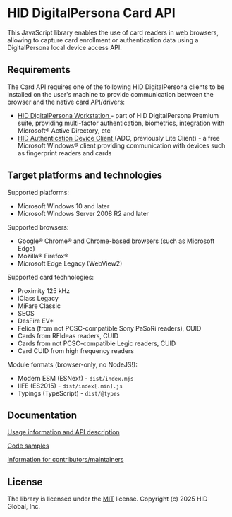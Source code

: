 # HID DigitalPersona Card API

This JavaScript library enables the use of card readers in web browsers, allowing to capture card enrollment or authentication data using a DigitalPersona local device access API.

## Requirements

The Card API requires one of the following HID DigitalPersona clients to be installed on the user's machine to provide communication between the browser and the native card API/drivers:
* [HID DigitalPersona Workstation ](https://www.hidglobal.com/product-mix/digitalpersona) - part of HID DigitalPersona Premium suite, providing multi-factor authentication, biometrics, integration with Microsoft® Active Directory, etc
* [HID Authentication Device Client ](https://digitalpersona.hidglobal.com/lite-client/) (ADC, previously Lite Client) - a free Microsoft Windows® client providing communication with devices such as fingerprint readers and cards
<!--- SIS: add Kiosk? --->

## Target platforms and technologies

Supported platforms:
* Microsoft Windows 10 and later
* Microsoft Windows Server 2008 R2 and later

Supported browsers:
* Google® Chrome®  and Chrome-based browsers (such as Microsoft Edge)
* Mozilla® Firefox®
* Microsoft Edge Legacy (WebView2)

Supported card technologies:

* Proximity 125 kHz
* iClass Legacy
* MiFare Classic
* SEOS
* DesFire EV*
* Felica (from not PCSC-compatible Sony PaSoRi readers), CUID
* Cards from RFIdeas readers, CUID
* Cards from not PCSC-compatible Legic readers, CUID
* Card CUID from high frequency readers

Module formats (browser-only, no NodeJS!):

* Modern ESM (ESNext) - `dist/index.mjs`
* IIFE (ES2015) - `dist/index[.min].js`
* Typings (TypeScript) - `dist/@types`

## Documentation

[Usage information and API description](https://github.com/hidglobal/digitalpersona-card/blob/master/docs/usage/index.adoc)

[Code samples](https://github.com/hidglobal/digitalpersona-card/tree/master/samples)

[Information for contributors/maintainers](https://github.com/hidglobal/digitalpersona-card/blob/master/docs/maintain/index.adoc)

## License

The library is licensed under the [MIT](./LICENSE) license. Copyright (c) 2025 HID Global, Inc.


